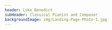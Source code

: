 ```yaml
---
header: Luke Benedict
subHeader: Classical Pianist and Composer
backgroundImage: img/Landing-Page-Photo-1.jpg
---
```

